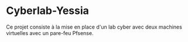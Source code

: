 # Cyberlab-Yessia
Ce projet consiste à la mise en place d'un lab cyber avec deux machines virtuelles avec un pare-feu Pfsense.
